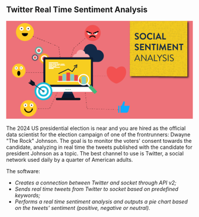 ## Twitter Real Time Sentiment Analysis
 
![image](images/Social-Media-Sentiment-1.png)

The 2024 US presidential election is near and you are hired as the official data scientist for the election campaign of one of the frontrunners: Dwayne "The Rock" Johnson.
The goal is to monitor the voters' consent towards the candidate, analyzing in real time the tweets published with the candidate for president Johnson as a topic.
The best channel to use is Twitter, a social network used daily by a quarter of American adults.

The software:

* _Creates a connection between Twitter and socket through API v2;_
* _Sends real time tweets from Twitter to socket based on predefined keywords;_
* _Performs a real time sentiment analysis and outputs a pie chart based on the tweets' sentiment (positive, negative or neutral)._
